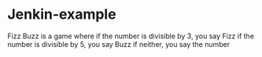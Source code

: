 # Jenkin-example

Fizz Buzz is a game where
if the number is divisible by 3, you say Fizz
if the number is divisible by 5, you say Buzz
if neither, you say the number
